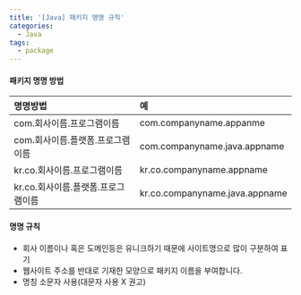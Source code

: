 ```yaml
---
title: '[Java] 패키지 명명 규칙'
categories:
  - Java
tags:
  - package
---
```


#### 패키지 명명 방법

| 명명방법                           | 예                             |
| :--------------------------------- | :----------------------------- |
| com.회사이름.프로그램이름          | com.companyname.appanme        |
| com.회사이름.플랫폼.프로그램이름   | com.companyname.java.appname   |
| kr.co.회사이름.프로그램이름        | kr.co.companyname.appname      |
| kr.co.회사이름.플랫폼.프로그램이름 | kr.co.companyname.java.appname |

#### 명명 규칙

- 회사 이름이나 혹은 도메인등은 유니크하기 때문에 사이트명으로 많이 구분하여 표기
- 웹사이트 주소를 반대로 기재한 모양으로 패키지 이름을 부여합니다.
- 명칭 소문자 사용(대문자 사용 X 권고)
